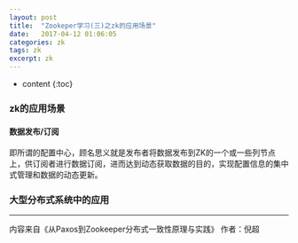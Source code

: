 ```yaml
---
layout: post
title:  "Zookeper学习(三)之zk的应用场景"
date:   2017-04-12 01:06:05
categories: zk
tags: zk
excerpt: zk
---
```



* content
{:toc}


### zk的应用场景

#### 数据发布/订阅

即所谓的配置中心，顾名思义就是发布者将数据发布到ZK的一个或一些列节点上，供订阅者进行数据订阅，进而达到动态获取数据的目的，实现配置信息的集中式管理和数据的动态更新。


### 大型分布式系统中的应用

---

内容来自《从Paxos到Zookeeper分布式一致性原理与实践》 作者：倪超
